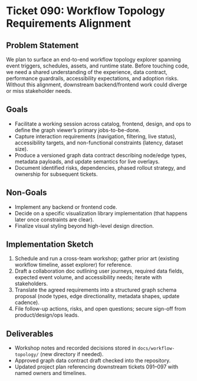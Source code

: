 # Ticket 090: Workflow Topology Requirements Alignment

## Problem Statement
We plan to surface an end-to-end workflow topology explorer spanning event triggers, schedules, assets, and runtime state. Before touching code, we need a shared understanding of the experience, data contract, performance guardrails, accessibility expectations, and adoption risks. Without this alignment, downstream backend/frontend work could diverge or miss stakeholder needs.

## Goals
- Facilitate a working session across catalog, frontend, design, and ops to define the graph viewer’s primary jobs-to-be-done.
- Capture interaction requirements (navigation, filtering, live status), accessibility targets, and non-functional constraints (latency, dataset size).
- Produce a versioned graph data contract describing node/edge types, metadata payloads, and update semantics for live overlays.
- Document identified risks, dependencies, phased rollout strategy, and ownership for subsequent tickets.

## Non-Goals
- Implement any backend or frontend code.
- Decide on a specific visualization library implementation (that happens later once constraints are clear).
- Finalize visual styling beyond high-level design direction.

## Implementation Sketch
1. Schedule and run a cross-team workshop; gather prior art (existing workflow timeline, asset explorer) for reference.
2. Draft a collaboration doc outlining user journeys, required data fields, expected event volume, and accessibility needs; iterate with stakeholders.
3. Translate the agreed requirements into a structured graph schema proposal (node types, edge directionality, metadata shapes, update cadence).
4. File follow-up actions, risks, and open questions; secure sign-off from product/design/ops leads.

## Deliverables
- Workshop notes and recorded decisions stored in `docs/workflow-topology/` (new directory if needed).
- Approved graph data contract draft checked into the repository.
- Updated project plan referencing downstream tickets 091–097 with named owners and timelines.
